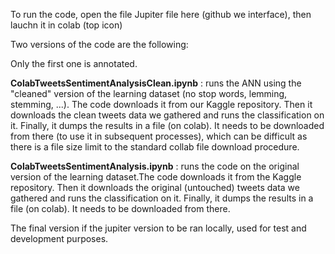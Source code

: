To run the code, open the file Jupiter file here (github we interface), then lauchn it in colab (top icon)

Two versions of the code are the following:

Only the first one is annotated.

**ColabTweetsSentimentAnalysisClean.ipynb** : runs the ANN using the "cleaned" version of the learning dataset (no stop words, lemming, stemming, ...). The code downloads it from our Kaggle repository. Then it downloads the clean tweets data we gathered and runs the classification on it. Finally, it dumps the results in a file (on colab). It needs to be downloaded from there (to use it in subsequent processes), which can be difficult as there is a file size limit to the standard collab file download procedure.

**ColabTweetsSentimentAnalysis.ipynb** : runs the code on the original version of the learning dataset.The code downloads it from the Kaggle repository. Then it downloads the original (untouched) tweets data we gathered and runs the classification on it. Finally, it dumps the results in a file (on colab). It needs to be downloaded from there. 

The final version if the jupiter version to be ran locally, used for test and development purposes.
